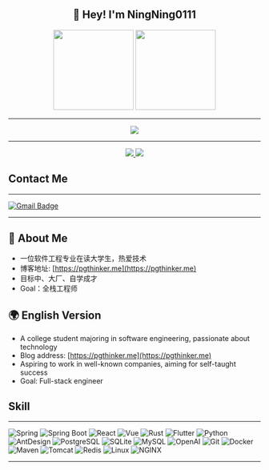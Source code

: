 



<h2 align="center">👋 Hey! I'm NingNing0111</h2>

<p align="center">
  <img src="https://octodex.github.com/images/daftpunktocat-thomas.gif" height="160px" width="160px">
  <img src="https://octodex.github.com/images/daftpunktocat-guy.gif" height="160px" width="160px">
</p>

---
<div align="center" style="display: flex; flex-direction: column; align-items: center;">
  <img src="https://leetcard.jacoblin.cool/ningning7?theme=dark&font=Frank%20Ruhl%20Libre&ext=activity&site=cn"/>
</div>


---
<div align="center">
  <a href="https://github.com/anuraghazra/github-readme-stats">
    <img src="https://github-readme-stats.vercel.app/api?username=ningning0111&show_icons=true&theme=radical" />
    <img src="https://github-readme-stats.vercel.app/api/top-langs/?username=ningning0111&layout=compact&langs_count=8" />
  </a>
</div>


## Contact Me
---
[![Gmail Badge](https://img.shields.io/badge/-zdncode@gmail.com-c14438?style=flat-square&logo=Gmail&logoColor=white&link=mailto:zdncode@gmail.com)](mailto:zdncode@gmail.com)

---

## 🚀 About Me
- 一位软件工程专业在读大学生，热爱技术
- 博客地址: [https://pgthinker.me](https://pgthinker.me)
- 目标中、大厂、自学成才
- Goal：全栈工程师

## 🌍 English Version
- A college student majoring in software engineering, passionate about technology
- Blog address: [https://pgthinker.me](https://pgthinker.me)
- Aspiring to work in well-known companies, aiming for self-taught success
- Goal: Full-stack engineer

## Skill

---
![Spring](https://img.shields.io/badge/Spring-6DB33F?style=flat-square&logo=Spring&logoColor=white)
![Spring Boot](https://img.shields.io/badge/Spring_Boot-6DB33F?style=flat-square&logo=springboot&logoColor=white)
![React](https://img.shields.io/badge/React-20232A?style=for-the-badge&logo=react&logoColor=61DAFB)
![Vue](https://img.shields.io/badge/Vue-4FC08D?style=flat-square&logo=Vue.js&logoColor=white)
![Rust](https://img.shields.io/badge/Rust-000000?style=for-the-badge&logo=rust&logoColor=white)
![Flutter](https://img.shields.io/badge/Flutter-02569B?style=flat-square&logo=flutter&logoColor=white)
![Python](https://img.shields.io/badge/Python-FFD43B?style=for-the-badge&logo=python&logoColor=blue)
![AntDesign](https://img.shields.io/badge/Ant%20Design-1890FF?style=for-the-badge&logo=antdesign&logoColor=white)
![PostgreSQL](https://img.shields.io/badge/PostgreSQL-4169E1?style=flat-square&logo=postgresql&logoColor=white)
![SQLite](https://img.shields.io/badge/Sqlite-003B57?style=for-the-badge&logo=sqlite&logoColor=white)
![MySQL](https://img.shields.io/badge/MySQL-4479A1?style=flat-square&logo=mysql&logoColor=white)
![OpenAI](https://img.shields.io/badge/ChatGPT-74aa9c?style=for-the-badge&logo=openai&logoColor=white)
![Git](https://img.shields.io/badge/Git-F05032?style=flat-square&logo=Git&logoColor=white)
![Docker](https://img.shields.io/badge/Docker-2496ED?style=flat-square&logo=Docker&logoColor=white)
![Maven](https://img.shields.io/badge/Maven-C71A36?style=flat-square&logo=apachemaven&logoColor=white)
![Tomcat](https://img.shields.io/badge/Tomcat-F8DC75?style=flat-square&logo=apachetomcat&logoColor=white)
![Redis](https://img.shields.io/badge/Redis-FF4438?style=flat-square&logo=redis&logoColor=white)
![Linux](https://img.shields.io/badge/Linux-FCC624?style=flat-square&logo=linux&logoColor=white)
![NGINX](https://img.shields.io/badge/NGINX-009639?style=flat-square&logo=nginx&logoColor=white)

---
